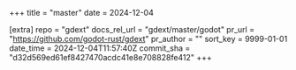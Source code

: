 +++
title = "master"
date = 2024-12-04

[extra]
repo = "gdext"
docs_rel_url = "gdext/master/godot"
pr_url = "https://github.com/godot-rust/gdext"
pr_author = ""
sort_key = 9999-01-01
date_time = 2024-12-04T11:57:40Z
commit_sha = "d32d569ed61ef8427470acdc41e8e708828fe412"
+++


